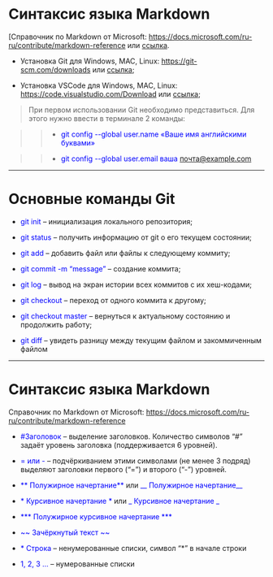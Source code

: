 # Синтаксис языка Markdown

[Справочник по Markdown от Microsoft: https://docs.microsoft.com/ru-ru/contribute/markdown-reference или [ссылка](https://docs.microsoft.com/ru-ru/contribute/markdown-reference).

* Установка Git для Windows, MAC, Linux: https://git-scm.com/downloads или [ссылка](https://git-scm.com/downloads);

* Установка VSCode для Windows, MAC, Linux: https://code.visualstudio.com/Download или [ссылка](https://code.visualstudio.com/Download
);

>При первом использовании Git необходимо представиться. Для этого нужно ввести в терминале 2 команды:

>>+ <span style="color: blue"> git config --global user.name «Ваше имя английскими буквами» 


>>+ <span style="color: blue"> git config --global user.email ваша почта@example.com

---

# Основные команды Git

* <span style="color: blue"> git init</span> – инициализация локального репозитория;

* <span style="color: blue">git status</span> – получить информацию от git о его текущем состоянии;

* <span style="color: blue">git add</span> – добавить файл или файлы к следующему коммиту;

* <span style="color: blue">git commit -m “message”</span> – создание коммита;

* <span style="color: blue">git log</span> – вывод на экран истории всех коммитов с их хеш-кодами;

* <span style="color: blue">git checkout</span> – переход от одного коммита к другому;

* <span style="color: blue">git checkout master</span> – вернуться к актуальному состоянию и продолжить работу;

* <span style="color: blue">git diff</span> – увидеть разницу между текущим файлом и закоммиченным файлом

---

# Синтаксис языка Markdown

Справочник по Markdown от Microsoft:
https://docs.microsoft.com/ru-ru/contribute/markdown-reference

* <span style="color: blue">#Заголовок</span> – выделение заголовков. Количество символов “#” задаёт уровень заголовка  (поддерживается 6 уровней).

* <span style="color: blue">= или -</span> – подчёркиванием этими символами (не менее 3 подряд) выделяют заголовки  первого (“=”) и второго (“-”) уровней.

* <span style="color: blue">** Полужирное начертание**</span> или <span style="color: blue">__ Полужирное начертание__</span>

* <span style="color: blue">* Курсивное начертание *</span> или <span style="color: blue">_ Курсивное начертание _</span>

* <span style="color: blue">*** Полужирное курсивное начертание ***</span>

* <span style="color: blue">~~ Зачёркнутый текст ~~</span>

*  <span style="color: blue">* Строка</span> – ненумерованные списки, символ “*” в начале строки

* <span style="color: blue">1, 2, 3 …</span> – нумерованные списки

